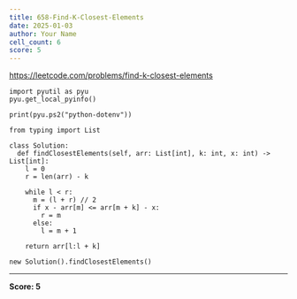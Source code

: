 ```yaml
---
title: 658-Find-K-Closest-Elements
date: 2025-01-03
author: Your Name
cell_count: 6
score: 5
---
```


https://leetcode.com/problems/find-k-closest-elements


```
import pyutil as pyu
pyu.get_local_pyinfo()
```


```
print(pyu.ps2("python-dotenv"))
```


```
from typing import List
```


```
class Solution:
  def findClosestElements(self, arr: List[int], k: int, x: int) -> List[int]:
    l = 0
    r = len(arr) - k

    while l < r:
      m = (l + r) // 2
      if x - arr[m] <= arr[m + k] - x:
        r = m
      else:
        l = m + 1

    return arr[l:l + k]
```


```
new Solution().findClosestElements()
```


---
**Score: 5**